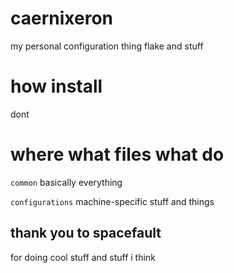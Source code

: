 # caernixeron

my personal configuration thing flake and stuff

# how install

dont 

# where what files what do 

`common` basically everything

`configurations` machine-specific stuff and things

## thank you to spacefault 
for doing cool stuff and stuff i think
